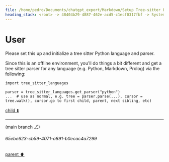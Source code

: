 ```yaml
---
file: /home/pedro/Documents/chatgpt_export/Markdown/Setup Tree-sitter Python parser.md
heading_stack: <root> -> 48404b29-4887-462e-acd5-c1ecf0317fbf -> System -> 116c69b9-0217-4c43-bedc-42dcbf0f826d -> System -> aaa2b2b9-a972-49a4-8072-387253454bc2 -> User
---
```

# User

Please set this up and initialize a tree sitter Python language and parser.

Since this is an offline environment, you'll do things a bit different and get a tree sitter parser for any language (e.g. Python, Markdown, Prolog) via the following:

```
import tree_sitter_languages

parser = tree_sitter_languages.get_parser("python")
...  # use as normal, e.g. tree = parser.parse(...), cursor = tree.walk(), cursor.go to first child, parent, next sibling, etc)
```

[child ⬇️](#65ebe623-cb59-4071-a891-b0ecac4a7299)

---

(main branch ⎇)
###### 65ebe623-cb59-4071-a891-b0ecac4a7299
[parent ⬆️](#aaa2b2b9-a972-49a4-8072-387253454bc2)
